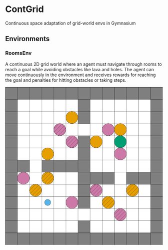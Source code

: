 # ContGrid
Continuous space adaptation of grid-world envs in Gymnasium

## Environments
### RoomsEnv

A continuous 2D grid world where an agent must navigate through rooms to reach a goal while avoiding obstacles like lava and holes. The agent can move continuously in the environment and receives rewards for reaching the goal and penalties for hitting obstacles or taking steps.

![RoomsEnv Demo](assets/envs/rooms_random.gif)
